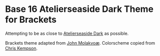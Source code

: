 Base 16 Atelierseaside Dark Theme for Brackets
============================

Attempting to be as close to [Atelierseaside Dark](http://chriskempson.github.io/base16/#atelierseaside) as possible.

Brackets theme adapted from [John Molakvoæ](https://github.com/skjnldsv/default-dark).
Colorscheme copied from [Chris Kempson](http://chriskempson.com).
